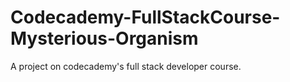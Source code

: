 # Codecademy-FullStackCourse-Mysterious-Organism
A project on codecademy's full stack developer course.
